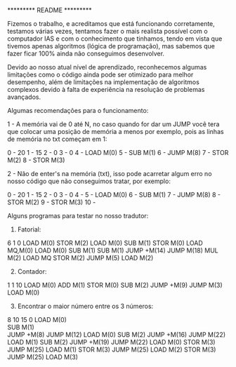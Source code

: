 ********* README *********

Fizemos o trabalho, e acreditamos que está funcionando corretamente, testamos várias vezes, tentamos fazer o mais realista possível com o computador IAS e com o conhecimento que tinhamos, tendo em vista que tivemos apenas algoritmos (lógica de programação), mas sabemos que fazer ficar 100% ainda não conseguimos desenvolver.

Devido ao nosso atual nível de aprendizado, reconhecemos algumas limitações como o código ainda pode ser otimizado para melhor desempenho, além de limitações na implementação de algoritmos complexos devido à falta de experiência na resolução de problemas avançados.

Algumas recomendações para o funcionamento:

1 - A memória vai de 0 até N, no caso quando for dar um JUMP você tera que colocar uma posição de memória a menos por exemplo, pois as linhas de memória no txt começam em 1:

0 - 20
1 - 15
2 - 0
3 - 0
4 - LOAD M(0)
5 - SUB M(1)
6 - JUMP M(8)
7 - STOR M(2)
8 - STOR M(3)

2 - Não de enter's na memória (txt), isso pode acarretar algum erro no nosso código que não conseguimos tratar, por exemplo:

0 - 20
1 - 15
2 - 0
3 - 0
4 - 
5 - LOAD M(0)
6 - SUB M(1)
7 - JUMP M(8)
8 - STOR M(2)
9 - STOR M(3)
10 - 

Alguns programas para testar no nosso tradutor:

1) Fatorial:

6
1
0
LOAD M(0)
STOR M(2)
LOAD M(0)
SUB M(1)
STOR M(0)
LOAD MQ,M(0)
LOAD M(0)
SUB M(1)
SUB M(1)
JUMP +M(14)
JUMP M(18)
MUL M(2)
LOAD MQ
STOR M(2)
JUMP M(5)
LOAD M(2)

2) Contador:

1
1
10
LOAD M(0)
ADD M(1)
STOR M(0)
SUB M(2)
JUMP +M(9)
JUMP M(3)
LOAD M(0)

3) Encontrar o maior número entre os 3 números:

8
10
15
0
LOAD M(0)       
SUB M(1)        
JUMP +M(8)
JUMP M(12) 
LOAD M(0)
SUB M(2)
JUMP +M(16) 
JUMP M(22) 
LOAD M(1)
SUB M(2) 
JUMP +M(19)
JUMP M(22) 
LOAD M(0)
STOR M(3)
JUMP M(25)
LOAD M(1)
STOR M(3)
JUMP M(25)
LOAD M(2)
STOR M(3)
JUMP M(25)
LOAD M(3)
